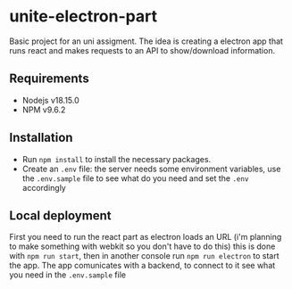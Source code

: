 # unite-electron-part
Basic project for an uni assigment. The idea is creating a electron app that runs react and makes requests to an API to show/download information.

## Requirements
- Nodejs v18.15.0
- NPM v9.6.2

## Installation
- Run `npm install` to install the necessary packages.
- Create an `.env` file: the server needs some environment variables, use the `.env.sample` file to see what do you need and set the `.env` accordingly

## Local deployment
First you need to run the react part as electron loads an URL (i'm planning to make something with webkit so you don't have to do this) this is done with `npm run start`, then in another console run `npm run electron` to start the app. 
The app comunicates with a backend, to connect to it see what you need in the `.env.sample` file
